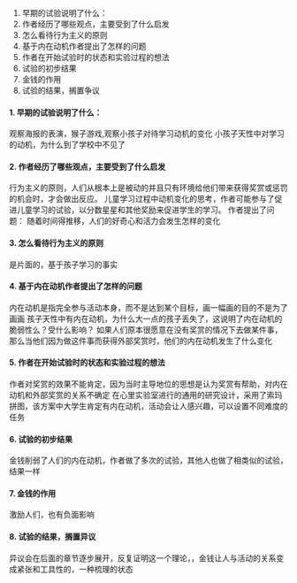 1. 早期的试验说明了什么：
2. 作者经历了哪些观点，主要受到了什么启发
3. 怎么看待行为主义的原则
4. 基于内在动机作者提出了怎样的问题
5. 作者在开始试验时的状态和实验过程的想法
6. 试验的初步结果
7. 金钱的作用
8. 试验的结果，搁置争议

#### 1. 早期的试验说明了什么：

观察海报的表演，猴子游戏,观察小孩子对待学习动机的变化
小孩子天性中对学习的动机，为什么到了学校中不见了

#### 2. 作者经历了哪些观点，主要受到了什么启发

行为主义的原则，人们从根本上是被动的并且只有环境给他们带来获得奖赏或惩罚的机会时，才会做出反应。
儿童学习过程中动机变化的思考，作者可能参与了促进儿童学习的试验，以分数星星和其他奖励来促进学生的学习。
作者提出了问题： 随着时间得推移，人们的好奇心和活力会发生怎样的变化

#### 3. 怎么看待行为主义的原则

是片面的，基于孩子学习的事实

#### 4. 基于内在动机作者提出了怎样的问题

内在动机是指完全参与活动本身，而不是达到某个目标，画一幅画的目的不是为了画画 
孩子天性中有内在动机，为什么大一点的孩子丢失了，这说明了内在动机的脆弱性么？受什么影响？
如果人们原本很愿意在没有奖赏的情况下去做某件事，那么当他们因为做这件事而获得外部奖赏时，他们的内在动机发生了什么变化

#### 5. 作者在开始试验时的状态和实验过程的想法

作者对奖赏的效果不能肯定，因为当时主导地位的思想是认为奖赏有帮助，对内在动机和外部奖赏的关系不确定
在心里实验室进行的通用的研究设计，采用了索玛拼图，该方案中大学生肯定有内在动机，活动会让人感兴趣，可以设置不同难度的任务

#### 6. 试验的初步结果

金钱削弱了人们的内在动机，作者做了多次的试验，其他人也做了相类似的试验，结果一样

#### 7. 金钱的作用

激励人们，也有负面影响

#### 8. 试验的结果，搁置异议

异议会在后面的章节逐步展开，反复证明这一个理论，，金钱让人与活动的关系变成紧张和工具性的，一种梳理的状态